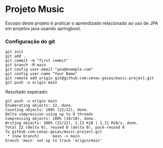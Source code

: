 # Projeto Music
Escopo deste projeto é praticar o aprendizado relacionado ao uso de JPA em projetos java usando springboot.

### Configuração do git
```shell
git init
git add .
git commit -m "first commit"
git branch -M main
git config user.email "you@example.com"
git config user.name "Your Name"
git remote add origin git@github.com:senac-goias/music-project.git
git push -u origin main
```
Resultado esperado:

```shell
git push -u origin main
Enumerating objects: 22, done.
Counting objects: 100% (22/22), done.
Delta compression using up to 8 threads
Compressing objects: 100% (10/10), done.
Writing objects: 100% (22/22), 2.23 KiB | 1.11 MiB/s, done.
Total 22 (delta 0), reused 0 (delta 0), pack-reused 0
To github.com:senac-goias/music-project.git
 * [new branch]      main -> main
branch 'main' set up to track 'origin/main'
```